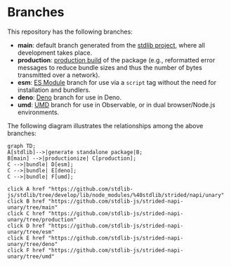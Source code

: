 <!--

@license Apache-2.0

Copyright (c) 2022 The Stdlib Authors.

Licensed under the Apache License, Version 2.0 (the "License");
you may not use this file except in compliance with the License.
You may obtain a copy of the License at

    http://www.apache.org/licenses/LICENSE-2.0

Unless required by applicable law or agreed to in writing, software
distributed under the License is distributed on an "AS IS" BASIS,
WITHOUT WARRANTIES OR CONDITIONS OF ANY KIND, either express or implied.
See the License for the specific language governing permissions and
limitations under the License.

-->

# Branches

This repository has the following branches:

-   **main**: default branch generated from the [stdlib project][stdlib-url], where all development takes place.
-   **production**: [production build][production-url] of the package (e.g., reformatted error messages to reduce bundle sizes and thus the number of bytes transmitted over a network).
-   **esm**: [ES Module][esm-url] branch for use via a `script` tag without the need for installation and bundlers.
-   **deno**: [Deno][deno-url] branch for use in Deno.
-   **umd**: [UMD][umd-url] branch for use in Observable, or in dual browser/Node.js environments.

The following diagram illustrates the relationships among the above branches:

```mermaid
graph TD;
A[stdlib]-->|generate standalone package|B;
B[main] -->|productionize| C[production];
C -->|bundle| D[esm];
C -->|bundle| E[deno];
C -->|bundle| F[umd];

click A href "https://github.com/stdlib-js/stdlib/tree/develop/lib/node_modules/%40stdlib/strided/napi/unary"
click B href "https://github.com/stdlib-js/strided-napi-unary/tree/main"
click C href "https://github.com/stdlib-js/strided-napi-unary/tree/production"
click D href "https://github.com/stdlib-js/strided-napi-unary/tree/esm"
click E href "https://github.com/stdlib-js/strided-napi-unary/tree/deno"
click F href "https://github.com/stdlib-js/strided-napi-unary/tree/umd"
```

[stdlib-url]: https://github.com/stdlib-js/stdlib/tree/develop/lib/node_modules/%40stdlib/strided/napi/unary
[production-url]: https://github.com/stdlib-js/strided-napi-unary/tree/production
[deno-url]: https://github.com/stdlib-js/strided-napi-unary/tree/deno
[umd-url]: https://github.com/stdlib-js/strided-napi-unary/tree/umd
[esm-url]: https://github.com/stdlib-js/strided-napi-unary/tree/esm
